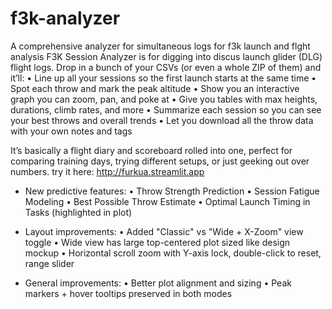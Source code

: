# f3k-analyzer
A comprehensive analyzer for simultaneous logs for f3k launch and flght analysis
F3K Session Analyzer is for digging into discus launch glider (DLG) flight logs.
Drop in a bunch of your CSVs (or even a whole ZIP of them) and it’ll:
	•	Line up all your sessions so the first launch starts at the same time
	•	Spot each throw and mark the peak altitude
	•	Show you an interactive graph you can zoom, pan, and poke at
	•	Give you tables with max heights, durations, climb rates, and more
	•	Summarize each session so you can see your best throws and overall trends
	•	Let you download all the throw data with your own notes and tags

It’s basically a flight diary and scoreboard rolled into one, perfect for comparing training days, trying different setups, or just geeking out over numbers.
try it here: http://furkua.streamlit.app

- New predictive features:
  • Throw Strength Prediction
  • Session Fatigue Modeling
  • Best Possible Throw Estimate
  • Optimal Launch Timing in Tasks (highlighted in plot)

- Layout improvements:
  • Added "Classic" vs "Wide + X-Zoom" view toggle
  • Wide view has large top-centered plot sized like design mockup
  • Horizontal scroll zoom with Y-axis lock, double-click to reset, range slider

- General improvements:
  • Better plot alignment and sizing
  • Peak markers + hover tooltips preserved in both modes
